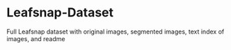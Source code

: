 # Leafsnap-Dataset
Full Leafsnap dataset with original images, segmented images, text index of images, and readme
